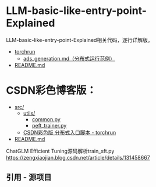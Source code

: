 # LLM-basic-like-entry-point-Explained
LLM-basic-like-entry-point-Explained相关代码，逐行详解版。

* [torchrun](.torchrun)
  * [ads_generation.md（分布式运行范例）](./examples/ads_generation.md)
* [README.md](./README.md)



# CSDN彩色博客版：
* [src/](./ChatGLM-Efficient-Tuning-Explained/src)
  * [utils/](./ChatGLM-Efficient-Tuning-Explained/src/utils)
    * [common.py](./ChatGLM-Efficient-Tuning-Explained/src/utils/common.py)
    * [peft_trainer.py](./ChatGLM-Efficient-Tuning-Explained/src/utils/peft_trainer.py)
  * [CSDN彩色版 分布式入口脚本 - torchrun](https://zengxiaojian.blog.csdn.net/article/details/131674989?ydreferer=aHR0cHM6Ly9tcC5jc2RuLm5ldC9tcF9ibG9nL21hbmFnZS9hcnRpY2xlP3NwbT0zMDAxLjUyOTg%3D)
* [README.md](./ChatGLM-Efficient-Tuning-Explained/README.md)

ChatGLM Efficient Tuning源码解析train_sft.py   https://zengxiaojian.blog.csdn.net/article/details/131458667


## 引用 - 源项目
